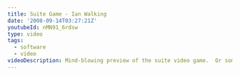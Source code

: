 ```yaml
---
title: Suite Game - Ian Walking
date: '2008-09-14T03:27:21Z'
youtubeId: nMN91_6rdsw
type: video
tags:
  - software
  - video
videoDescription: Mind-blowing preview of the suite video game.  Or something.
---
```



